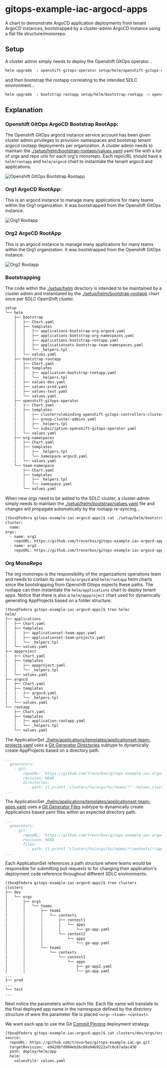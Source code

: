 # gitops-example-iac-argocd-apps

A chart to demonstrate ArgoCD application deployments from tenant ArgoCD instances, bootstrapped by a cluster-admin ArgoCD instance using a flat file structure/monorepo.

## Setup

A cluster admin simply needs to deploy the Openshift GitOps operator...

```sh
helm upgrade -i openshift-gitops-operator setup/helm/openshift-gitops-operator -n openshift-operators
```

and then bootstrap the rootapp correlating to the intended SDLC environment...

```sh
helm upgrade -i bootstrap-rootapp setup/helm/bootstrap-rootapp -n openshift-gitops -f setup/helm/bootstrap-rootapp/values-dev.yaml
```

## Explanation

### Openshift GitOps ArgoCD Bootstrap RootApp:

The Openshift GitOps argocd instance service account has been given cluster admin privileges to provision namespaces and bootstrap tenant argocd rootapp deployments per organization.
A cluster admin needs to maintain the [./setup/helm/bootstrap-rootapp/values.yaml](./setup/helm/bootstrap-rootapp/values.yaml) yaml file with a list of orgs and repo urls for each org's monorepo. Each repoURL should have a `helm/rootapp` and `helm/argocd` chart to instantiate the tenant argocd and applications.

![Openshift GitOps Bootstrap Rootapp](.img/openshift-gitops-bootstrap-rootapp.png)

### Org1 ArgoCD RootApp:

This is an argocd instance to manage many applications for many teams within the Org1 organization. It was bootstrapped from the Openshift GitOps instance.

![Org1 Rootapp](.img/org1-argocd-rootapp.png)

### Org2 ArgoCD RootApp

This is an argocd instance to manage many applications for many teams within the Org1 organization. It was bootstrapped from the Openshift GitOps instance.

![Org2 Rootapp](.img/org2-argocd-rootapp.png)

### Bootstrapping

The code within the [./setup/helm](./setup/helm) directory is intended to be maintained by a cluster admin and instantiated by the [./setup/helm/bootstrap-rootapp](./setup/helm/bootstrap-rootapp) chart once per SDLC OpenShift cluster.

```sh
setup
└── helm
    ├── bootstrap
    │   ├── Chart.yaml
    │   ├── templates
    │   │   ├── applications-bootstrap-org-argocd.yaml
    │   │   ├── applications-bootstrap-org-namespaces.yaml
    │   │   ├── applications-bootstrap-rootapp.yaml
    │   │   ├── applicationsets-bootstrap-team-namespaces.yaml
    │   │   └── _helpers.tpl
    │   └── values.yaml
    ├── bootstrap-rootapp
    │   ├── Chart.yaml
    │   ├── templates
    │   │   ├── application-bootstrap-rootapp.yaml
    │   │   └── _helpers.tpl
    │   ├── values-dev.yaml
    │   ├── values-prod.yaml
    │   ├── values-test.yaml
    │   └── values.yaml
    ├── openshift-gitops-operator
    │   ├── Chart.yaml
    │   ├── templates
    │   │   ├── clusterrolebinding-openshift-gitops-controllers-cluster-admin.yaml
    │   │   ├── group-cluster-admins.yaml
    │   │   ├── _helpers.tpl
    │   │   └── subscription-openshift-gitops-operator.yaml
    │   └── values.yaml
    ├── org-namespaces
    │   ├── Chart.yaml
    │   ├── templates
    │   │   ├── _helpers.tpl
    │   │   └── namespace-argocd.yaml
    │   └── values.yaml
    └── team-namespace
        ├── Chart.yaml
        ├── templates
        │   ├── _helpers.tpl
        │   └── namespace.yaml
        └── values.yaml
```

When new orgs need to be added to the SDLC cluster, a cluster-admin simply needs to maintain the [./setup/helm/bootstrap/values.yaml](./setup/helm/bootstrap/values.yaml) file and changes will propagate automatically by the rootapp re-syncing...

```sh
[tbox@fedora gitops-example-iac-argocd-apps]$ cat ./setup/helm/bootstrap/values.yaml
cluster:
  name:
orgs:
  - name: org1
    repoURL: https://github.com/trevorbox/gitops-example-iac-argocd-apps.git
  - name: org2
    repoURL: https://github.com/trevorbox/gitops-example-iac-argocd-apps.git
```

### Org MonoRepo

The org monorepo is the responsibility of the organizations operations team and needs to contain its own `helm/argocd` and `helm/rootapp` helm charts since the bootstrapping from Openshift Gitops expects these paths. The rootapp can then instantiate the `helm/applications` chart to deploy tenant apps. Notice that there is also a `helm/appproject` chart used for dynamically generating AppProjects based on a folder structure.

```sh
[tbox@fedora gitops-example-iac-argocd-apps]$ tree helm/
helm/
├── applications
│   ├── Chart.yaml
│   ├── templates
│   │   ├── applicationset-team-apps.yaml
│   │   ├── applicationset-team-projects.yaml
│   │   └── _helpers.tpl
│   └── values.yaml
├── appproject
│   ├── Chart.yaml
│   ├── templates
│   │   ├── appproject.yaml
│   │   └── _helpers.tpl
│   └── values.yaml
├── argocd
│   ├── Chart.yaml
│   ├── templates
│   │   ├── argocd.yaml
│   │   └── _helpers.tpl
│   └── values.yaml
└── rootapp
    ├── Chart.yaml
    ├── templates
    │   ├── application-rootapp.yaml
    │   └── _helpers.tpl
    └── values.yaml
```

The ApplicationSet [./helm/applications/templates/applicationset-team-projects.yaml](./helm/applications/templates/applicationset-team-projects.yaml) uses a [Git Generator Directories](https://argo-cd.readthedocs.io/en/stable/operator-manual/applicationset/Generators-Git/#git-generator-directories) subtype to dynamically create AppProjects based on a directory path.

```yaml
...
  generators:
    - git:
        repoURL: 'https://github.com/trevorbox/gitops-example-iac-argocd-apps.git'
        revision: HEAD
        directories:
          - path: {{ printf "clusters/%s/orgs/%s/teams/*" .Values.cluster.name .Values.org.name }}
...
```

The ApplicationSet [./helm/applications/templates/applicationset-team-apps.yaml](./helm/applications/templates/applicationset-team-apps.yaml) uses a [Git Generator Files](https://argo-cd.readthedocs.io/en/stable/operator-manual/applicationset/Generators-Git/#git-generator-files) subtype to dynamically create Applications based yaml files within an expected directory path.

```yaml
...
  generators:
    - git:
        repoURL: 'https://github.com/trevorbox/gitops-example-iac-argocd-apps.git'
        revision: HEAD
        files:
          - path: {{ printf "clusters/%s/orgs/%s/teams/*/contexts/*/apps/*.yaml" .Values.cluster.name .Values.org.name }}
...
```

Each ApplicationSet references a path structure where teams would be responsible for submitting pull requests to for changing their application's deployment code reference throughout different SDLC environments.

```sh
[tbox@fedora gitops-example-iac-argocd-apps]$ tree clusters
clusters
├── dev
│   └── orgs
│       ├── org1
│       │   └── teams
│       │       ├── team1
│       │       │   └── contexts
│       │       │       ├── context1
│       │       │       │   └── apps
│       │       │       │       └── go-app.yaml
│       │       │       └── context2
│       │       │           └── apps
│       │       │               └── go-app.yaml
│       │       └── team2
│       │           └── contexts
│       │               └── context1
│       │                   └── apps
│       │                       ├── go-app2.yaml
│       │                       └── go-app.yaml
...
├── prod
...
└── test
...
```

Next notice the parameters within each file. Each file name will translate to the final deployed app name in the namespace defined by the directory structure of were the parameter file is placed `<org>-<team>-<context>`.

We want each app to use the Git [Commit Pinning](https://argo-cd.readthedocs.io/en/stable/user-guide/tracking_strategies/#commit-pinning) deployment strategy.

```sh
[tbox@fedora gitops-example-iac-argocd-apps]$ cat clusters/dev/orgs/org1/teams/team1/contexts/context1/apps/go-app.yaml 
source:
  repoURL: https://github.com/trevorbox/gitops-example-iac-go.git
  targetRevision:  e9420bfd904eb26c08a94b9222a7c0c67adac430
  path: deploy/helm/app
  helm:
    valuesFile: values.yaml
```
